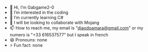 - 👋 Hi, I’m Gabgame2-0
- 👀 I’m interested in the coding
- 🌱 I’m currently learning C#
- 💞️ I will be looking to collaborate with Mojang
- 📫 How to reach me, my email is "djaodoamara@gmail.com" or my numero is "+33 616537577" but I speak in french
- 😄 Pronouns: none
- ⚡ Fun fact: none

<!---
Gabgame2-0/Gabgame2-0 is a ✨ special ✨ repository because its `README.md` (this file) appears on your GitHub profile.
You can click the Preview link to take a look at your changes.
--->
